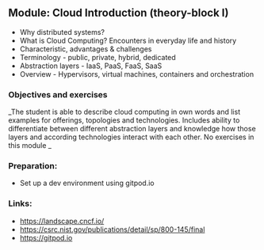 ## Module: Cloud Introduction (theory-block I)

* Why distributed systems?
* What is Cloud Computing? Encounters in everyday life and history
* Characteristic, advantages & challenges
* Terminology - public, private, hybrid, dedicated
* Abstraction layers - IaaS, PaaS, FaaS, SaaS
* Overview - Hypervisors, virtual machines, containers and orchestration

### Objectives and exercises

_The student is able to describe cloud computing in own words and list examples for offerings, topologies and technologies. Includes ability to differentiate between different abstraction layers and knowledge how those layers and according technologies interact with each other. No exercises in this module _

### Preparation:

- Set up a dev environment using gitpod.io

### Links:

* https://landscape.cncf.io/
* https://csrc.nist.gov/publications/detail/sp/800-145/final
* https://gitpod.io

